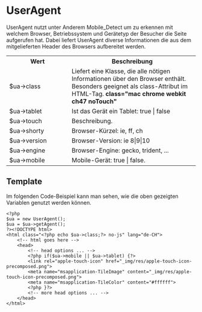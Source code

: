 # UserAgent

UserAgent nutzt unter Anderem Mobile_Detect um zu erkennen mit welchem Browser, Betriebssystem und Gerätetyp der Besucher die Seite aufgerufen hat. Dabei liefert UserAgent diverse Informationen die aus dem mitgelieferten Header des Browsers aufbereitet werden.

<table width="100%">
	<tr>
		<th>Wert</th>
		<th>Beschreibung</th>
	</tr>
	<tr>
		<td width="150">$ua->class</td>
		<td>Liefert eine Klasse, die alle nötigen Informationen über den Browser enthält. Besonders geeignet als class-Attribut im HTML-Tag. <b>class="mac chrome webkit ch47 noTouch"</b></td>
	</tr>
	<tr>
		<td width="150">$ua->tablet</td>
		<td>Ist das Gerät ein Tablet: true | false</td>
	</tr>
	<tr>
		<td width="150">$ua->touch</td>
		<td>Beschreibung.</td>
	</tr>
	<tr>
		<td width="150">$ua->shorty</td>
		<td>Browser-Kürzel: ie, ff, ch</td>
	</tr>
	<tr>
		<td width="150">$ua->version</td>
		<td>Browser-Version: ie 8|9|10</td>
	</tr>
	<tr>
		<td width="150">$ua->engine</td>
		<td>Browser-Engine: gecko, trident, ...</td>
	</tr>
	<tr>
		<td width="150">$ua->mobile</td>
		<td>Mobile-Gerät: true | false.</td>
	</tr>
</table>

## Template

Im folgenden Code-Beispiel kann man sehen, wie die oben gezeigten Variablen genutzt werden können. 

```
<?php
$ua = new UserAgent();
$ua = $ua->getAgent();
?><!DOCTYPE html>
<html class="<?php echo $ua->class;?> no-js" lang="de-CH">
	<!-- html goes here -->
	<head>
		<!-- head options ... -->
		<?php if($ua->mobile || $ua->tablet) {?>
    	<link rel="apple-touch-icon" href="_img/res/apple-touch-icon-precomposed.png">
    	<meta name="msapplication-TileImage" content="_img/res/apple-touch-icon-precomposed.png">
    	<meta name="msapplication-TileColor" content="#ffffff">
    	<?php }?>
		<!-- more head options ... -->
	</head>
</html>
```